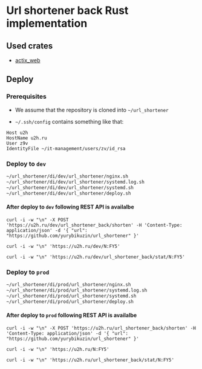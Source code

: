 
# Url shortener back Rust implementation

## Used crates 

- [actix_web](https://actix.rs/)

## Deploy

### Prerequisites

- We assume that the repository is cloned into `~/url_shortener`

- `~/.ssh/config` contains something like that:

```
Host u2h
HostName u2h.ru
User z9v
IdentityFile ~/it-management/users/zv/id_rsa
```

### Deploy to `dev`

```bash
~/url_shortener/di/dev/url_shortener/nginx.sh
~/url_shortener/di/dev/url_shortener/systemd.log.sh
~/url_shortener/di/dev/url_shortener/systemd.sh
~/url_shortener/di/dev/url_shortener/deploy.sh

```

#### After deploy to `dev` following REST API is availalbe

```
curl -i -w "\n" -X POST 'https://u2h.ru/dev/url_shortener_back/shorten' -H 'Content-Type: application/json' -d '{ "url": "https://github.com/yurybikuzin/url_shortener" }' 

curl -i -w "\n" 'https://u2h.ru/dev/N:FY5' 

curl -i -w "\n" 'https://u2h.ru/dev/url_shortener_back/stat/N:FY5' 

```

### Deploy to `prod`

```bash
~/url_shortener/di/prod/url_shortener/nginx.sh
~/url_shortener/di/prod/url_shortener/systemd.log.sh
~/url_shortener/di/prod/url_shortener/systemd.sh
~/url_shortener/di/prod/url_shortener/deploy.sh

```

#### After deploy to `prod` following REST API is availalbe

```
curl -i -w "\n" -X POST 'https://u2h.ru/url_shortener_back/shorten' -H 'Content-Type: application/json' -d '{ "url": "https://github.com/yurybikuzin/url_shortener" }' 

curl -i -w "\n" 'https://u2h.ru/N:FY5' 

curl -i -w "\n" 'https://u2h.ru/url_shortener_back/stat/N:FY5' 

```

